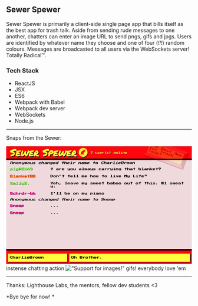 ## Sewer Spewer

Sewer Spewer is primarily a client-side single page app that bills itself as the best app for trash talk. Aside from sending rude messages to one another, chatters can enter an image URL to send pngs, gifs and jpgs. Users are identified by whatever name they choose and one of four (_!!!_) random colours. Messages are broadcasted to all users via the WebSockets server! Totally Radical™.

### Tech Stack

* ReactJS
* JSX
* ES6
* Webpack with Babel
* Webpack dev server
* WebSockets
* Node.js


---
Snaps from the Sewer:

!["Chat with many friends!"](./build/chatting.png)
instense chatting action
!["Support for images!"](./build/gifSupport.gif)
gifs! everybody love 'em

---
Thanks:
Lighthouse Labs, the mentors, fellow dev students <3

*Bye bye for now! *
